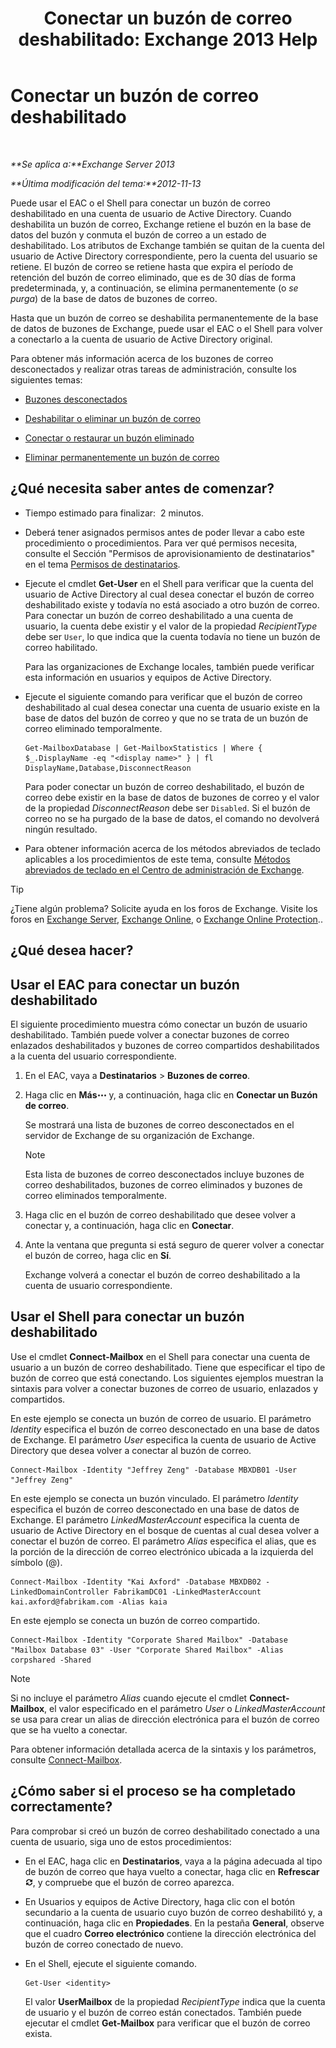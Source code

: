 ﻿---
title: 'Conectar un buzón de correo deshabilitado: Exchange 2013 Help'
TOCTitle: Conectar un buzón de correo deshabilitado
ms:assetid: a8abd399-75fd-4ee2-b2e4-634b55e4f79f
ms:mtpsurl: https://technet.microsoft.com/es-es/library/JJ863439(v=EXCHG.150)
ms:contentKeyID: 50556844
ms.date: 04/23/2018
mtps_version: v=EXCHG.150
ms.translationtype: HT
---

# Conectar un buzón de correo deshabilitado

 

_**Se aplica a:**Exchange Server 2013_

_**Última modificación del tema:**2012-11-13_

Puede usar el EAC o el Shell para conectar un buzón de correo deshabilitado en una cuenta de usuario de Active Directory. Cuando deshabilita un buzón de correo, Exchange retiene el buzón en la base de datos del buzón y conmuta el buzón de correo a un estado de deshabilitado. Los atributos de Exchange también se quitan de la cuenta del usuario de Active Directory correspondiente, pero la cuenta del usuario se retiene. El buzón de correo se retiene hasta que expira el período de retención del buzón de correo eliminado, que es de 30 días de forma predeterminada, y, a continuación, se elimina permanentemente (o *se purga*) de la base de datos de buzones de correo.

Hasta que un buzón de correo se deshabilita permanentemente de la base de datos de buzones de Exchange, puede usar el EAC o el Shell para volver a conectarlo a la cuenta de usuario de Active Directory original.

Para obtener más información acerca de los buzones de correo desconectados y realizar otras tareas de administración, consulte los siguientes temas:

  - [Buzones desconectados](disconnected-mailboxes-exchange-2013-help.md)

  - [Deshabilitar o eliminar un buzón de correo](disable-or-delete-a-mailbox-exchange-2013-help.md)

  - [Conectar o restaurar un buzón eliminado](connect-or-restore-a-deleted-mailbox-exchange-2013-help.md)

  - [Eliminar permanentemente un buzón de correo](permanently-delete-a-mailbox-exchange-2013-help.md)

## ¿Qué necesita saber antes de comenzar?

  - Tiempo estimado para finalizar:  2 minutos.

  - Deberá tener asignados permisos antes de poder llevar a cabo este procedimiento o procedimientos. Para ver qué permisos necesita, consulte el Sección "Permisos de aprovisionamiento de destinatarios" en el tema [Permisos de destinatarios](recipients-permissions-exchange-2013-help.md).

  - Ejecute el cmdlet **Get-User** en el Shell para verificar que la cuenta del usuario de Active Directory al cual desea conectar el buzón de correo deshabilitado existe y todavía no está asociado a otro buzón de correo. Para conectar un buzón de correo deshabilitado a una cuenta de usuario, la cuenta debe existir y el valor de la propiedad *RecipientType* debe ser `User`, lo que indica que la cuenta todavía no tiene un buzón de correo habilitado.
    
    Para las organizaciones de Exchange locales, también puede verificar esta información en usuarios y equipos de Active Directory.

  - Ejecute el siguiente comando para verificar que el buzón de correo deshabilitado al cual desea conectar una cuenta de usuario existe en la base de datos del buzón de correo y que no se trata de un buzón de correo eliminado temporalmente.
    
        Get-MailboxDatabase | Get-MailboxStatistics | Where { $_.DisplayName -eq "<display name>" } | fl DisplayName,Database,DisconnectReason
    
    Para poder conectar un buzón de correo deshabilitado, el buzón de correo debe existir en la base de datos de buzones de correo y el valor de la propiedad *DisconnectReason* debe ser `Disabled`. Si el buzón de correo no se ha purgado de la base de datos, el comando no devolverá ningún resultado.

  - Para obtener información acerca de los métodos abreviados de teclado aplicables a los procedimientos de este tema, consulte [Métodos abreviados de teclado en el Centro de administración de Exchange](keyboard-shortcuts-in-the-exchange-admin-center-exchange-online-protection-help.md).


> [!TIP]
> ¿Tiene algún problema? Solicite ayuda en los foros de Exchange. Visite los foros en <A href="https://go.microsoft.com/fwlink/p/?linkid=60612">Exchange Server</A>, <A href="https://go.microsoft.com/fwlink/p/?linkid=267542">Exchange Online</A>, o <A href="https://go.microsoft.com/fwlink/p/?linkid=285351">Exchange Online Protection</A>..



## ¿Qué desea hacer?

## Usar el EAC para conectar un buzón deshabilitado

El siguiente procedimiento muestra cómo conectar un buzón de usuario deshabilitado. También puede volver a conectar buzones de correo enlazados deshabilitados y buzones de correo compartidos deshabilitados a la cuenta del usuario correspondiente.

1.  En el EAC, vaya a **Destinatarios** \> **Buzones de correo**.

2.  Haga clic en **Más**![Icono Más opciones](images/JJ150550.5381819e-3b21-4873-8714-e9b956290b28(EXCHG.150).gif "Icono Más opciones") y, a continuación, haga clic en **Conectar un Buzón de correo**.
    
    Se mostrará una lista de buzones de correo desconectados en el servidor de Exchange de su organización de Exchange.
    

    > [!NOTE]
    > Esta lista de buzones de correo desconectados incluye buzones de correo deshabilitados, buzones de correo eliminados y buzones de correo eliminados temporalmente.



3.  Haga clic en el buzón de correo deshabilitado que desee volver a conectar y, a continuación, haga clic en **Conectar**.

4.  Ante la ventana que pregunta si está seguro de querer volver a conectar el buzón de correo, haga clic en **Sí**.
    
    Exchange volverá a conectar el buzón de correo deshabilitado a la cuenta de usuario correspondiente.

## Usar el Shell para conectar un buzón deshabilitado

Use el cmdlet **Connect-Mailbox** en el Shell para conectar una cuenta de usuario a un buzón de correo deshabilitado. Tiene que especificar el tipo de buzón de correo que está conectando. Los siguientes ejemplos muestran la sintaxis para volver a conectar buzones de correo de usuario, enlazados y compartidos.

En este ejemplo se conecta un buzón de correo de usuario. El parámetro *Identity* especifica el buzón de correo desconectado en una base de datos de Exchange. El parámetro *User* especifica la cuenta de usuario de Active Directory que desea volver a conectar al buzón de correo.

    Connect-Mailbox -Identity "Jeffrey Zeng" -Database MBXDB01 -User "Jeffrey Zeng"

En este ejemplo se conecta un buzón vinculado. El parámetro *Identity* especifica el buzón de correo desconectado en una base de datos de Exchange. El parámetro *LinkedMasterAccount* especifica la cuenta de usuario de Active Directory en el bosque de cuentas al cual desea volver a conectar el buzón de correo. El parámetro *Alias* especifica el alias, que es la porción de la dirección de correo electrónico ubicada a la izquierda del símbolo (@).

    Connect-Mailbox -Identity "Kai Axford" -Database MBXDB02 -LinkedDomainController FabrikamDC01 -LinkedMasterAccount kai.axford@fabrikam.com -Alias kaia

En este ejemplo se conecta un buzón de correo compartido.

    Connect-Mailbox -Identity "Corporate Shared Mailbox" -Database "Mailbox Database 03" -User "Corporate Shared Mailbox" -Alias corpshared -Shared


> [!NOTE]
> Si no incluye el parámetro <EM>Alias</EM> cuando ejecute el cmdlet <STRONG>Connect-Mailbox</STRONG>, el valor especificado en el parámetro <EM>User</EM> o <EM>LinkedMasterAccount</EM> se usa para crear un alias de dirección electrónica para el buzón de correo que se ha vuelto a conectar.



Para obtener información detallada acerca de la sintaxis y los parámetros, consulte [Connect-Mailbox](https://technet.microsoft.com/es-es/library/aa997878\(v=exchg.150\)).

## ¿Cómo saber si el proceso se ha completado correctamente?

Para comprobar si creó un buzón de correo deshabilitado conectado a una cuenta de usuario, siga uno de estos procedimientos:

  - En el EAC, haga clic en **Destinatarios**, vaya a la página adecuada al tipo de buzón de correo que haya vuelto a conectar, haga clic en **Refrescar**![Icono Actualizar](images/Dd353189.85f271ca-32a4-426c-842a-d2172567099d(EXCHG.150).gif "Icono Actualizar"), y compruebe que el buzón de correo aparezca.

  - En Usuarios y equipos de Active Directory, haga clic con el botón secundario a la cuenta de usuario cuyo buzón de correo deshabilitó y, a continuación, haga clic en **Propiedades**. En la pestaña **General**, observe que el cuadro **Correo electrónico** contiene la dirección electrónica del buzón de correo conectado de nuevo.

  - En el Shell, ejecute el siguiente comando.
    
        Get-User <identity>
    
    El valor **UserMailbox** de la propiedad *RecipientType* indica que la cuenta de usuario y el buzón de correo están conectados. También puede ejecutar el cmdlet **Get-Mailbox** para verificar que el buzón de correo exista.


